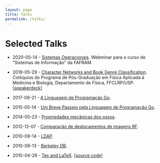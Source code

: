 ```yaml
---
layout: page
title: Talks
permalink: /talks/
---
```


# Selected Talks

- 2020-05-14 - [Sistemas Operacionais](https://drive.google.com/open?id=1sg6gms6GgUUl7f0Ia61bky50pYMpzw78).
  Webminar para o curso de "Sistemas de Informação" da FAFRAM.

- 2019-05-29 - [Character Networks and Book Genre Classification](https://pt.overleaf.com/project/5ce82b121e291d69d0da1b52). Colóquios do Programa de Pós-Graduação em Física Aplicada à Medicina e Biologia, Departamento de Física, FFCLRP/USP. [[speakerdeck](https://speakerdeck.com/ajholanda/character-networks-and-book-genre-classification)]

- 2017-09-21 - [A Linguagem de Programação Go](https://speakerdeck.com/ajholanda/a-linguagem-de-programacao-go).

- 2015-05-14 - [Um Breve Passeio pela Linguagem de Programação Go](https://go-talks.appspot.com/github.com/ajholanda/gotour/tour.slide#1).

- 2014-05-23 - [Propriedades mecânicas dos ossos](https://speakerdeck.com/ajholanda/propriedades-mecanicas-dos-ossos).

- 2012-12-07 - [Comparação de deslocamentos de imagens RF](https://speakerdeck.com/ajholanda/comparacao-de-deslocamentos-de-imagens-rf).

- 2010-09-14 - [LDAP](https://speakerdeck.com/ajholanda/ldap).

- 2010-09-13 - [Berkeley DB](https://speakerdeck.com/ajholanda/berkeleydb).

- 2010-04-28 - [Tex and LaTeX](https://speakerdeck.com/ajholanda/tex-and-latex). [[source code](https://github.com/ajholanda/tex-latex-presentation)]

